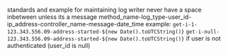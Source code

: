  standards and example for maintaining log writer
    never have a space inbetween unless its a message
    method_name-log_type-user_id-ip_address-controller_name-message-date_time
        example:
                `get-i-1-123.343.556.09-address-started-${new Date().toUTCString()}`
                `get-i-null-123.343.556.09-address-started-${new Date().toUTCString()}` if user is not authenticated (user_id is null)